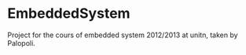 EmbeddedSystem
==============

Project for the cours of embedded system 2012/2013 at unitn, taken by Palopoli.
